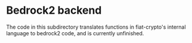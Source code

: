 # Bedrock2 backend

The code in this subdirectory translates functions in fiat-crypto's internal
language to bedrock2 code, and is currently unfinished.
